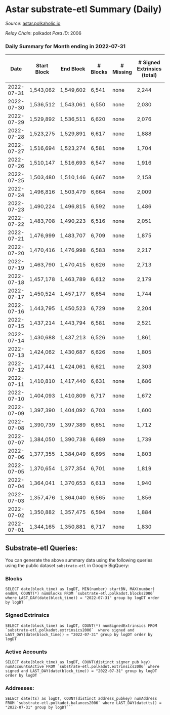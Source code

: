 # Astar substrate-etl Summary (Daily)

_Source_: [astar.polkaholic.io](https://astar.polkaholic.io)

*Relay Chain*: polkadot
*Para ID*: 2006



### Daily Summary for Month ending in 2022-07-31


| Date | Start Block | End Block | # Blocks | # Missing | # Signed Extrinsics (total) | # Active Accounts | # Addresses with Balances | # Events | # Transfers | # XCM Transfers In | # XCM Transfers Out |
| ---- | ----------- | --------- | -------- | --------- | --------------------------- | ----------------- | ------------------------- | -------- | ----------- | ------------------ | ------------------- |
| 2022-07-31 | 1,543,062 | 1,549,602 | 6,541 | none  | 2,244 | 1,164 | 387,859 | 1,126,032 | 11,645 ($2,986,214) | 9 ($13,682.90) | 15 ($42,032.65) |
| 2022-07-30 | 1,536,512 | 1,543,061 | 6,550 | none  | 2,030 | 1,089 |  | 1,168,702 | 10,600 ($1,229,859) | 18 ($68,349.03) | 16 ($16,417.34) |
| 2022-07-29 | 1,529,892 | 1,536,511 | 6,620 | none  | 2,076 | 1,059 | 387,581 | 1,194,519 | 10,936 ($1,858,358) | 6 ($352.90) | 18 ($33,514.71) |
| 2022-07-28 | 1,523,275 | 1,529,891 | 6,617 | none  | 1,888 | 1,017 | 387,388 | 1,238,838 | 10,811 ($2,013,466) | 19 ($44,637.97) | 7 ($5,771.18) |
| 2022-07-27 | 1,516,694 | 1,523,274 | 6,581 | none  | 1,704 | 984 | 387,219 | 1,136,083 | 9,967 ($1,180,568) | 22 ($44,370.55) | 18 ($9,510.28) |
| 2022-07-26 | 1,510,147 | 1,516,693 | 6,547 | none  | 1,916 | 998 |  | 1,209,239 | 11,084 ($13,596,807) | 32 ($29,639.47) | 16 ($11,747.94) |
| 2022-07-25 | 1,503,480 | 1,510,146 | 6,667 | none  | 2,158 | 1,184 |  | 1,125,642 | 9,680 ($11,180,351) | 24 ($4,710.37) | 6 ($1,386.58) |
| 2022-07-24 | 1,496,816 | 1,503,479 | 6,664 | none  | 2,009 | 1,084 | 386,550 | 778,247 | 9,703 ($3,836,027) | 12 ($8,271.79) | 14 ($82,352.96) |
| 2022-07-23 | 1,490,224 | 1,496,815 | 6,592 | none  | 1,486 | 841 | 386,239 | 883,290 | 9,117 ($676,624) | 6 ($28,984.08) | 9 ($17,535.11) |
| 2022-07-22 | 1,483,708 | 1,490,223 | 6,516 | none  | 2,051 | 1,108 |  | 981,538 | 10,054 ($1,724,662) | 18 ($120,498) | 6 ($14,469.13) |
| 2022-07-21 | 1,476,999 | 1,483,707 | 6,709 | none  | 1,875 | 1,019 | 385,685 | 746,253 | 10,058 ($10,647,299) | 17 ($9,647.56) | 15 ($6,151.16) |
| 2022-07-20 | 1,470,416 | 1,476,998 | 6,583 | none  | 2,217 | 1,246 | 385,365 | 1,047,610 | 10,216 ($25,962,884) | 19 ($7,490.35) | 10 ($237,885) |
| 2022-07-19 | 1,463,790 | 1,470,415 | 6,626 | none  | 2,713 | 1,694 |  | 773,993 | 14,120 ($14,990,289) | 17 ($7,971.62) | 18 ($1,448,426) |
| 2022-07-18 | 1,457,178 | 1,463,789 | 6,612 | none  | 2,179 | 1,378 |  | 1,005,581 | 10,080 ($1,167,771) | 8 ($24,543.16) | 20 ($30,359.38) |
| 2022-07-17 | 1,450,524 | 1,457,177 | 6,654 | none  | 1,744 | 992 |  | 852,252 | 9,283 ($4,820,370) | 6 ($1,481.50) | 10 ($27,554.45) |
| 2022-07-16 | 1,443,795 | 1,450,523 | 6,729 | none  | 2,204 | 1,482 |  | 790,967 | 9,542 ($2,043,702) | 10 ($5,221.15) | 15 ($10,871.41) |
| 2022-07-15 | 1,437,214 | 1,443,794 | 6,581 | none  | 2,521 | 1,735 | 380,327 | 836,707 | 10,397 ($1,779,220) | 6 ($4,241.15) | 14 ($662,920) |
| 2022-07-14 | 1,430,688 | 1,437,213 | 6,526 | none  | 1,861 | 1,108 | 379,727 | 774,703 | 11,014 ($3,674,392) | 4 ($2,185.70) | 14 ($7,239.47) |
| 2022-07-13 | 1,424,062 | 1,430,687 | 6,626 | none  | 1,805 | 1,126 |  | 782,238 | 8,995 ($1,777,674) | 5 ($4,537.67) | 13 ($7,927.13) |
| 2022-07-12 | 1,417,441 | 1,424,061 | 6,621 | none  | 2,303 | 1,624 |  | 829,834 | 9,552 ($1,479,485) | 5 ($4,895.02) | 10 ($2,749.13) |
| 2022-07-11 | 1,410,810 | 1,417,440 | 6,631 | none  | 1,686 | 1,030 |  | 954,149 | 8,805 ($1,458,815) | 2 ($9,809.13) | 17 ($296,431) |
| 2022-07-10 | 1,404,093 | 1,410,809 | 6,717 | none  | 1,672 | 969 |  | 1,066,393 | 9,457 ($1,368,613) | 5 ($10,618.36) | 13 ($157,686) |
| 2022-07-09 | 1,397,390 | 1,404,092 | 6,703 | none  | 1,600 | 977 |  | 1,022,986 | 9,014 ($2,519,976) | 3 ($2,571.66) | 24 ($45,519.37) |
| 2022-07-08 | 1,390,739 | 1,397,389 | 6,651 | none  | 1,712 | 1,049 |  | 1,014,985 | 9,756 ($1,274,069) | 4 ($5,909.93) | 23 ($202,643) |
| 2022-07-07 | 1,384,050 | 1,390,738 | 6,689 | none  | 1,739 | 1,072 | 377,492 | 837,074 | 10,326 ($1,845,527) | 6 ($29,560.93) | 49 ($592,293) |
| 2022-07-06 | 1,377,355 | 1,384,049 | 6,695 | none  | 1,803 | 1,074 | 377,290 | 896,191 | 9,321 ($3,256,381) | 13 ($280,532) | 27 ($547,613) |
| 2022-07-05 | 1,370,654 | 1,377,354 | 6,701 | none  | 1,819 | 1,064 |  | 1,085,584 | 9,976 ($2,418,995) | 15 ($4,944.25) | 15 ($14,374.94) |
| 2022-07-04 | 1,364,041 | 1,370,653 | 6,613 | none  | 1,940 | 1,163 | 376,636 | 1,020,207 | 11,043 ($1,522,693) | 11 ($771.29) | 17 ($14,086.31) |
| 2022-07-03 | 1,357,476 | 1,364,040 | 6,565 | none  | 1,856 | 1,052 | 375,763 | 1,263,821 | 10,569 ($2,517,819) | 12 ($44,157.97) | 18 ($54,322.48) |
| 2022-07-02 | 1,350,882 | 1,357,475 | 6,594 | none  | 1,884 | 1,023 | 375,117 | 1,032,811 | 9,753 ($1,489,545) | 21 ($147,745) | 13 ($11,289.75) |
| 2022-07-01 | 1,344,165 | 1,350,881 | 6,717 | none  | 1,830 | 1,075 |  | 1,113,308 | 10,259 ($4,244,764) | 18 ($141,783) | 24 ($522,738) |

## Substrate-etl Queries:
You can generate the above summary data using the following queries using the public dataset `substrate-etl` in Google BigQuery:


### Blocks
```
SELECT date(block_time) as logDT, MIN(number) startBN, MAX(number) endBN, COUNT(*) numBlocks FROM `substrate-etl.polkadot.blocks2006`  where LAST_DAY(date(block_time)) = "2022-07-31" group by logDT order by logDT
```


### Signed Extrinsics
```
SELECT date(block_time) as logDT, COUNT(*) numSignedExtrinsics FROM `substrate-etl.polkadot.extrinsics2006`  where signed and LAST_DAY(date(block_time)) = "2022-07-31" group by logDT order by logDT
```


### Active Accounts
```
SELECT date(block_time) as logDT, COUNT(distinct signer_pub_key) numAccountsActive FROM `substrate-etl.polkadot.extrinsics2006` where signed and LAST_DAY(date(block_time)) = "2022-07-31" group by logDT order by logDT
```


### Addresses:
```
SELECT date(ts) as logDT, COUNT(distinct address_pubkey) numAddress FROM `substrate-etl.polkadot.balances2006` where LAST_DAY(date(ts)) = "2022-07-31" group by logDT```

